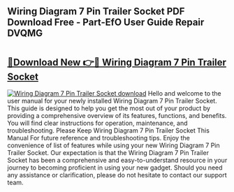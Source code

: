 ## Wiring Diagram 7 Pin Trailer Socket PDF Download Free - Part-EfO User Guide Repair DVQMG

# <h2><a href="http://dfmpaaq.blite.top/?on=Wiring+Diagram+7+Pin+Trailer+Socket">🔗Download New 👉🔴 Wiring Diagram 7 Pin Trailer Socket</a></h2>

[![Wiring Diagram 7 Pin Trailer Socket download](https://i.imgur.com/lujVjoI.png)](http://dfmpaaq.blite.top/?on=Wiring+Diagram+7+Pin+Trailer+Socket)
Hello and welcome to the user manual for your newly installed Wiring Diagram 7 Pin Trailer Socket. This guide is designed to help you get the most out of your product by providing a comprehensive overview of its features, functions, and benefits. You will find clear instructions for operation, maintenance, and troubleshooting. Please Keep Wiring Diagram 7 Pin Trailer Socket This Manual For future reference and troubleshooting tips. Enjoy the convenience of list of features while using your new Wiring Diagram 7 Pin Trailer Socket. Our expectation is that the Wiring Diagram 7 Pin Trailer Socket has been a comprehensive and easy-to-understand resource in your journey to becoming proficient in using your new gadget. Should you need any assistance or clarification, please do not hesitate to contact our support team.
